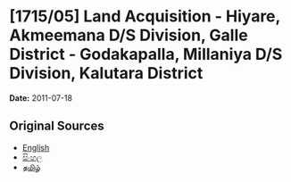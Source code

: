 # [1715/05] Land Acquisition - Hiyare, Akmeemana D/S Division, Galle District - Godakapalla, Millaniya D/S Division, Kalutara District

**Date:** 2011-07-18

## Original Sources

- [English](https://documents.gov.lk/view/extra-gazettes/2011/7/1715-05_E.pdf)
- [සිංහල](https://documents.gov.lk/view/extra-gazettes/2011/7/1715-05_S.pdf)
- [தமிழ்](https://documents.gov.lk/view/extra-gazettes/2011/7/1715-05_T.pdf)
